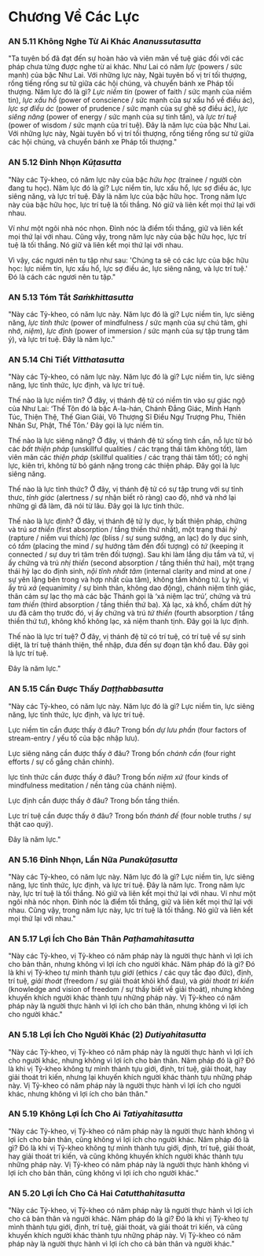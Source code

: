 # Chương Về Các Lực

### AN 5.11 Không Nghe Từ Ai Khác *Ananussutasutta*

"Ta tuyên bố đã đạt đến sự hoàn hảo và viên mãn về tuệ giác đối với các pháp chưa từng được nghe từ ai khác. Như Lai có năm *lực* (powers / sức mạnh) của bậc Như Lai. Với những lực này, Ngài tuyên bố vị trí tối thượng, rống tiếng rống sư tử giữa các hội chúng, và chuyển bánh xe Pháp tối thượng. Năm lực đó là gì? *Lực niềm tin* (power of faith / sức mạnh của niềm tin), *lực xấu hổ* (power of conscience / sức mạnh của sự xấu hổ về điều ác), *lực sợ điều ác* (power of prudence / sức mạnh của sự ghê sợ điều ác), *lực siêng năng* (power of energy / sức mạnh của sự tinh tấn), và *lực trí tuệ* (power of wisdom / sức mạnh của trí tuệ). Đây là năm lực của bậc Như Lai. Với những lực này, Ngài tuyên bố vị trí tối thượng, rống tiếng rống sư tử giữa các hội chúng, và chuyển bánh xe Pháp tối thượng."

<!--pg-->
### AN 5.12 Đỉnh Nhọn *Kūṭasutta*

"Này các Tỷ-kheo, có năm lực này của bậc *hữu học* (trainee / người còn đang tu học). Năm lực đó là gì? Lực niềm tin, lực xấu hổ, lực sợ điều ác, lực siêng năng, và lực trí tuệ. Đây là năm lực của bậc hữu học. Trong năm lực này của bậc hữu học, lực trí tuệ là tối thắng. Nó giữ và liên kết mọi thứ lại với nhau.

Ví như một ngôi nhà nóc nhọn. Đỉnh nóc là điểm tối thắng, giữ và liên kết mọi thứ lại với nhau. Cũng vậy, trong năm lực này của bậc hữu học, lực trí tuệ là tối thắng. Nó giữ và liên kết mọi thứ lại với nhau.

Vì vậy, các ngươi nên tu tập như sau: 'Chúng ta sẽ có các lực của bậc hữu học: lực niềm tin, lực xấu hổ, lực sợ điều ác, lực siêng năng, và lực trí tuệ.' Đó là cách các ngươi nên tu tập."

<!--pg-->
### AN 5.13 Tóm Tắt *Saṁkhittasutta*

"Này các Tỷ-kheo, có năm lực này. Năm lực đó là gì? Lực niềm tin, lực siêng năng, *lực tỉnh thức* (power of mindfulness / sức mạnh của sự chú tâm, ghi nhớ, *niệm*), *lực định* (power of immersion / sức mạnh của sự tập trung tâm ý), và lực trí tuệ. Đây là năm lực."

<!--pg-->
### AN 5.14 Chi Tiết *Vitthatasutta*

"Này các Tỷ-kheo, có năm lực này. Năm lực đó là gì? Lực niềm tin, lực siêng năng, lực tỉnh thức, lực định, và lực trí tuệ.

Thế nào là lực niềm tin? Ở đây, vị thánh đệ tử có niềm tin vào sự giác ngộ của Như Lai: ‘Thế Tôn đó là bậc A-la-hán, Chánh Đẳng Giác, Minh Hạnh Túc, Thiện Thệ, Thế Gian Giải, Vô Thượng Sĩ Điều Ngự Trượng Phu, Thiên Nhân Sư, Phật, Thế Tôn.’ Đây gọi là lực niềm tin.

Thế nào là lực siêng năng? Ở đây, vị thánh đệ tử sống tinh cần, nỗ lực từ bỏ các *bất thiện pháp* (unskillful qualities / các trạng thái tâm không tốt), làm viên mãn các *thiện pháp* (skillful qualities / các trạng thái tâm tốt); có nghị lực, kiên trì, không từ bỏ gánh nặng trong các thiện pháp. Đây gọi là lực siêng năng.

Thế nào là lực tỉnh thức? Ở đây, vị thánh đệ tử có sự tập trung với sự tỉnh thưc, *tỉnh giác* (alertness / sự nhận biết rõ ràng) cao độ, nhớ và nhớ lại những gì đã làm, đã nói từ lâu. Đây gọi là lực tỉnh thức.

Thế nào là lực định? Ở đây, vị thánh đệ tử ly dục, ly bất thiện pháp, chứng và trú *sơ thiền* (first absorption / tầng thiền thứ nhất), một trạng thái *hỷ* (rapture / niềm vui thích) *lạc* (bliss / sự sung sướng, an lạc) do ly dục sinh, có *tầm* (placing the mind / sự hướng tâm đến đối tượng) có *tứ* (keeping it connected / sự duy trì tâm trên đối tượng). Sau khi làm lắng dịu tầm và tứ, vị ấy chứng và trú *nhị thiền* (second absorption / tầng thiền thứ hai), một trạng thái hỷ lạc do định sinh, *nội tĩnh nhất tâm* (internal clarity and mind at one / sự yên lặng bên trong và hợp nhất của tâm), không tầm không tứ. Ly hỷ, vị ấy trú *xả* (equanimity / sự bình thản, không dao động), chánh niệm tỉnh giác, thân cảm sự lạc thọ mà các bậc Thánh gọi là ‘xả niệm lạc trú’, chứng và trú *tam thiền* (third absorption / tầng thiền thứ ba). Xả lạc, xả khổ, chấm dứt hỷ ưu đã cảm thọ trước đó, vị ấy chứng và trú *tứ thiền* (fourth absorption / tầng thiền thứ tư), không khổ không lạc, xả niệm thanh tịnh. Đây gọi là lực định.

Thế nào là lực trí tuệ? Ở đây, vị thánh đệ tử có trí tuệ, có trí tuệ về sự sinh diệt, là trí tuệ thánh thiện, thể nhập, đưa đến sự đoạn tận khổ đau. Đây gọi là lực trí tuệ.

Đây là năm lực."

<!--pg-->
### AN 5.15 Cần Được Thấy *Daṭṭhabbasutta*

"Này các Tỷ-kheo, có năm lực này. Năm lực đó là gì? Lực niềm tin, lực siêng năng, lực tỉnh thức, lực định, và lực trí tuệ.

Lực niềm tin cần được thấy ở đâu? Trong bốn *dự lưu phần* (four factors of stream-entry / yếu tố của bậc nhập lưu).

Lực siêng năng cần được thấy ở đâu? Trong bốn *chánh cần* (four right efforts / sự cố gắng chân chính).

lực tỉnh thức cần được thấy ở đâu? Trong bốn *niệm xứ* (four kinds of mindfulness meditation / nền tảng của chánh niệm).

Lực định cần được thấy ở đâu? Trong bốn tầng thiền.

Lực trí tuệ cần được thấy ở đâu? Trong bốn *thánh đế* (four noble truths / sự thật cao quý).

Đây là năm lực."

<!--pg-->
### AN 5.16 Đỉnh Nhọn, Lần Nữa *Punakūṭasutta*

"Này các Tỷ-kheo, có năm lực này. Năm lực đó là gì? Lực niềm tin, lực siêng năng, lực tỉnh thức, lực định, và lực trí tuệ. Đây là năm lực. Trong năm lực này, lực trí tuệ là tối thắng. Nó giữ và liên kết mọi thứ lại với nhau. Ví như một ngôi nhà nóc nhọn. Đỉnh nóc là điểm tối thắng, giữ và liên kết mọi thứ lại với nhau. Cũng vậy, trong năm lực này, lực trí tuệ là tối thắng. Nó giữ và liên kết mọi thứ lại với nhau."

<!--pg-->
### AN 5.17 Lợi Ích Cho Bản Thân *Paṭhamahitasutta*

"Này các Tỷ-kheo, vị Tỷ-kheo có năm pháp này là người thực hành vì lợi ích cho bản thân, nhưng không vì lợi ích cho người khác. Năm pháp đó là gì? Đó là khi vị Tỷ-kheo tự mình thành tựu *giới* (ethics / các quy tắc đạo đức), định, trí tuệ, *giải thoát* (freedom / sự giải thoát khỏi khổ đau), và *giải thoát tri kiến* (knowledge and vision of freedom / sự thấy biết về giải thoát), nhưng không khuyến khích người khác thành tựu những pháp này. Vị Tỷ-kheo có năm pháp này là người thực hành vì lợi ích cho bản thân, nhưng không vì lợi ích cho người khác."

<!--pg-->
### AN 5.18 Lợi Ích Cho Người Khác (2) *Dutiyahitasutta*

"Này các Tỷ-kheo, vị Tỷ-kheo có năm pháp này là người thực hành vì lợi ích cho người khác, nhưng không vì lợi ích cho bản thân. Năm pháp đó là gì? Đó là khi vị Tỷ-kheo không tự mình thành tựu giới, định, trí tuệ, giải thoát, hay giải thoát tri kiến, nhưng lại khuyến khích người khác thành tựu những pháp này. Vị Tỷ-kheo có năm pháp này là người thực hành vì lợi ích cho người khác, nhưng không vì lợi ích cho bản thân."

<!--pg-->
### AN 5.19 Không Lợi Ích Cho Ai *Tatiyahitasutta*

"Này các Tỷ-kheo, vị Tỷ-kheo có năm pháp này là người thực hành không vì lợi ích cho bản thân, cũng không vì lợi ích cho người khác. Năm pháp đó là gì? Đó là khi vị Tỷ-kheo không tự mình thành tựu giới, định, trí tuệ, giải thoát, hay giải thoát tri kiến, và cũng không khuyến khích người khác thành tựu những pháp này. Vị Tỷ-kheo có năm pháp này là người thực hành không vì lợi ích cho bản thân, cũng không vì lợi ích cho người khác."

<!--pg-->
### AN 5.20 Lợi Ích Cho Cả Hai *Catutthahitasutta*

"Này các Tỷ-kheo, vị Tỷ-kheo có năm pháp này là người thực hành vì lợi ích cho cả bản thân và người khác. Năm pháp đó là gì? Đó là khi vị Tỷ-kheo tự mình thành tựu giới, định, trí tuệ, giải thoát, và giải thoát tri kiến, và cũng khuyến khích người khác thành tựu những pháp này. Vị Tỷ-kheo có năm pháp này là người thực hành vì lợi ích cho cả bản thân và người khác."